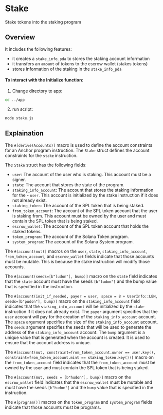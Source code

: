 # Stake
Stake tokens into the staking program
## Overview
It includes the following features:
- it creates a `stake_info_pda` to stores the staking account information
- it transfers an `amount` of tokens to the escrow wallet (stakes tokens)
- stores information of the staking in the `stake_info_pda`
#### To interact with the Initialize function:
1. Change directory to app:
```bash
cd ../app
```
2. run script:
```bash
node stake.js
```
## Explaination

The `#[derive(Accounts)]` macro is used to define the account constraints for an Anchor program instruction. The `Stake` struct defines the account constraints for the `stake` instruction.

The `Stake` struct has the following fields:

- `user`: The account of the user who is staking. This account must be a signer.
- `state`: The account that stores the state of the program.
- `staking_info_account`: The account that stores the staking information for the - `user`. This account is initialized by the stake instruction if it does not already exist.
- `staking_token`: The account of the SPL token that is being staked.
- `from_token_account`: The account of the SPL token account that the user is staking from. This account must be owned by the user and must contain the SPL token that is being staked.
- `escrow_wallet`: The account of the SPL token account that holds the staked tokens.
- `token_program`: The account of the Solana Token program.
- `system_program`: The account of the Solana System program.

The `#[account(mut)]` macros on the `user`, `state`, `staking_info_account`, `from_token_account`, and `escrow_wallet` fields indicate that those accounts must be mutable. This is because the stake instruction will modify those accounts.

The `#[account(seeds=[b"ludon"], bump)]` macro on the `state` field indicates that the `state` account must have the seeds `[b"ludon"]` and the bump value that is specified in the instruction.

The `#[account(init_if_needed, payer = user, space = 8 + UserInfo::LEN, seeds=[b"pudon"], bump)]` macro on the `staking_info_account` field indicates that the `staking_info_account` will be initialized by the `stake` instruction if it does not already exist. The `payer` argument specifies that the `user` account will pay for the creation of the `staking_info_account` account. The `space` argument specifies the size of the `staking_info_account` account. The `seeds` argument specifies the seeds that will be used to generate the address of the `staking_info_account` account. The `bump` argument is a unique value that is generated when the account is created. It is used to ensure that the account address is unique.

The `#[account(mut, constraint=from_token_account.owner == user.key(), constraint=from_token_account.mint == staking_token.key())]` macro on the `from_token_account` field indicates that the `from_token_account` must be owned by the `user` and must contain the SPL token that is being staked.

The `#[account(mut, seeds = [b"hudon"], bump)]` macro on the `escrow_wallet` field indicates that the `escrow_wallet` must be mutable and must have the seeds `[b"hudon"]` and the `bump` value that is specified in the instruction.

The `#[program()]` macros on the `token_program` and `system_program` fields indicate that those accounts must be programs.